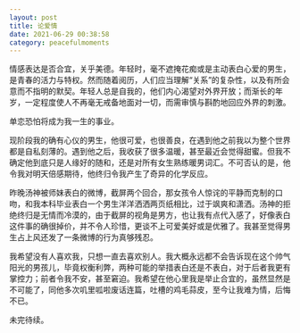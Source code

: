 ```yaml
---
layout: post
title: 论爱情
date: 2021-06-29 00:38:58
category: peacefulmoments
---
```


情感表达是否合宜，关乎美德。年轻时，毫不遮掩花痴或是主动表白心爱的男生，是青春的活力与特权。然而随着阅历，人们应当理解“关系”的复杂性，以及有所会意而不指明的默契。年轻人总是自我的，他们内心渴望对外界开放；而渐长的年岁，一定程度使人不再毫无戒备地面对一切，而需审慎与斟酌地回应外界的刺激。

单恋恐怕将成为我一生的事业。

现阶段我的确有心仪的男生，他很可爱，也很善良，在遇到他之前我以为整个世界都是自私刻薄的。遇到他之后，我收获了很多温暖，甚至最近会觉得甜蜜。但我不确定他到底只是人缘好的随和，还是对所有女生熟练暖男词汇。不可否认的是，他令我对明天倍感期待，他终归令我产生了奇异的化学反应。

昨晚汤神被师妹表白的微博，截屏两个回合，那女孩令人惊诧的平静而克制的口吻，和我本科毕业表白一个男生洋洋洒洒两页纸相比，过于飒爽和潇洒。汤神的拒绝终归是无情而冷漠的，由于截屏的视角是男方，也让我有点代入感了，好像表白这件事的确很掉价，并不令人珍惜，更谈不上可爱美好或是优雅了。我甚至觉得男生占上风还发了一条微博的行为真够残忍。

我希望没有人喜欢我，只想一直去喜欢别人。我大概永远都不会告诉现在这个帅气阳光的男孩儿，毕竟权衡利弊，两种可能的举措表白还是不表白，对于后者我更有掌控力；前者令我不安，甚至窘迫。我希望在他心里我是举止合宜的，虽然显然是不可能了，同他多次叽里呱啦废话连篇，吐槽的鸡毛蒜皮，至今让我难为情，后悔不已。

未完待续。
